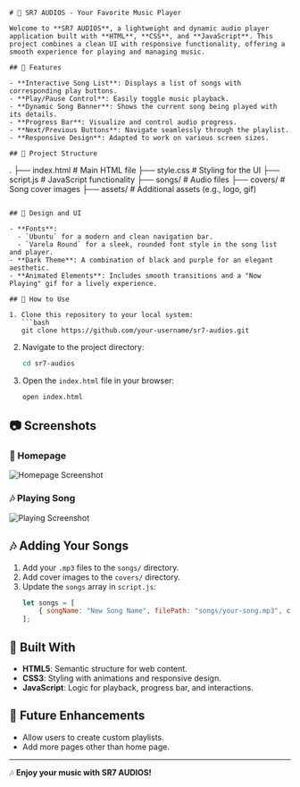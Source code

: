 ```
# 🎵 SR7 AUDIOS - Your Favorite Music Player

Welcome to **SR7 AUDIOS**, a lightweight and dynamic audio player application built with **HTML**, **CSS**, and **JavaScript**. This project combines a clean UI with responsive functionality, offering a smooth experience for playing and managing music.

## 🚀 Features

- **Interactive Song List**: Displays a list of songs with corresponding play buttons.
- **Play/Pause Control**: Easily toggle music playback.
- **Dynamic Song Banner**: Shows the current song being played with its details.
- **Progress Bar**: Visualize and control audio progress.
- **Next/Previous Buttons**: Navigate seamlessly through the playlist.
- **Responsive Design**: Adapted to work on various screen sizes.

## 💂️ Project Structure

```
.
├── index.html        # Main HTML file
├── style.css         # Styling for the UI
├── script.js         # JavaScript functionality
├── songs/            # Audio files
├── covers/           # Song cover images
├── assets/           # Additional assets (e.g., logo, gif)
```

## 🎨 Design and UI

- **Fonts**: 
  - `Ubuntu` for a modern and clean navigation bar.
  - `Varela Round` for a sleek, rounded font style in the song list and player.
- **Dark Theme**: A combination of black and purple for an elegant aesthetic.
- **Animated Elements**: Includes smooth transitions and a "Now Playing" gif for a lively experience.

## 🔅 How to Use

1. Clone this repository to your local system:
   ```bash
   git clone https://github.com/your-username/sr7-audios.git
   ```
2. Navigate to the project directory:
   ```bash
   cd sr7-audios
   ```
3. Open the `index.html` file in your browser:
   ```bash
   open index.html
   ```

## 📷 Screenshots

### 🎵 Homepage  
![Homepage Screenshot](assets/screenshot-homepage.png)

### 🎶 Playing Song  
![Playing Screenshot](assets/screenshot-playing.png)

## 🎶 Adding Your Songs

1. Add your `.mp3` files to the `songs/` directory.
2. Add cover images to the `covers/` directory.
3. Update the `songs` array in `script.js`:
   ```javascript
   let songs = [
       { songName: "New Song Name", filePath: "songs/your-song.mp3", coverPath: "covers/your-cover.jpg" }
   ];
   ```

## 🔧 Built With

- **HTML5**: Semantic structure for web content.
- **CSS3**: Styling with animations and responsive design.
- **JavaScript**: Logic for playback, progress bar, and interactions.

## 🌟 Future Enhancements
- Allow users to create custom playlists.
- Add more pages other than home page.

---

🎶 **Enjoy your music with SR7 AUDIOS!**
```

